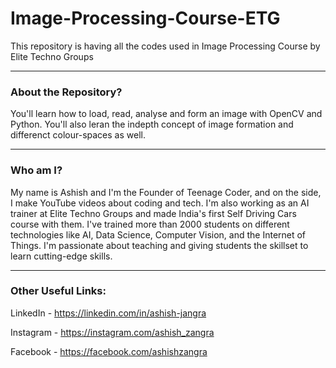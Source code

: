 # Image-Processing-Course-ETG

This repository is having all the codes used in Image Processing Course by Elite Techno Groups

-----

### About the Repository?

You'll learn how to load, read, analyse and form an image with OpenCV and Python. You'll also leran the indepth concept of image formation and differenct colour-spaces as well.

-----

### Who am I?

My name is Ashish and I'm the Founder of Teenage Coder, and on the side, I make YouTube videos about coding and tech. I'm also working as an AI trainer at Elite Techno Groups and made India's first Self Driving Cars course with them. I've trained more than 2000 students on different technologies like AI, Data Science, Computer Vision, and the Internet of Things. I'm passionate about teaching and giving students the skillset to learn cutting-edge skills.

-----

### Other Useful Links:

LinkedIn - https://linkedin.com/in/ashish-jangra 

Instagram - https://instagram.com/ashish_zangra 

Facebook - https://facebook.com/ashishzangra
